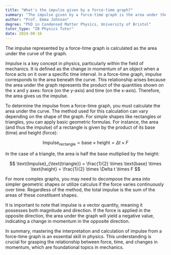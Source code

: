 ```yaml
---
title: "What's the impulse given by a force-time graph?"
summary: "The impulse given by a force-time graph is the area under the graph."
author: "Prof. Emma Johnson"
degree: "PhD in Condensed Matter Physics, University of Bristol"
tutor_type: "IB Physics Tutor"
date: 2024-08-16
---
```


The impulse represented by a force-time graph is calculated as the area under the curve of the graph.

Impulse is a key concept in physics, particularly within the field of mechanics. It is defined as the change in momentum of an object when a force acts on it over a specific time interval. In a force-time graph, impulse corresponds to the area beneath the curve. This relationship arises because the area under the graph represents the product of the quantities shown on the x and y axes: force (on the y-axis) and time (on the x-axis). Therefore, the area gives us the impulse.

To determine the impulse from a force-time graph, you must calculate the area under the curve. The method used for this calculation can vary depending on the shape of the graph. For simple shapes like rectangles or triangles, you can apply basic geometric formulas. For instance, the area (and thus the impulse) of a rectangle is given by the product of its base (time) and height (force):

$$
\text{Impulse}_{\text{rectangle}} = \text{base} \times \text{height} = \Delta t \times F
$$

In the case of a triangle, the area is half the base multiplied by the height:

$$
\text{Impulse}_{\text{triangle}} = \frac{1}{2} \times \text{base} \times \text{height} = \frac{1}{2} \times \Delta t \times F
$$

For more complex graphs, you may need to decompose the area into simpler geometric shapes or utilize calculus if the force varies continuously over time. Regardless of the method, the total impulse is the sum of the areas of these constituent shapes.

It is important to note that impulse is a vector quantity, meaning it possesses both magnitude and direction. If the force is applied in the opposite direction, the area under the graph will yield a negative value, indicating a change in momentum in the opposite direction.

In summary, mastering the interpretation and calculation of impulse from a force-time graph is an essential skill in physics. This understanding is crucial for grasping the relationship between force, time, and changes in momentum, which are foundational topics in mechanics.
    